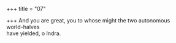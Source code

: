 +++
title = "07"

+++
And you are great, you to whose might the two autonomous  
world-halves  
have yielded, o Indra.  
